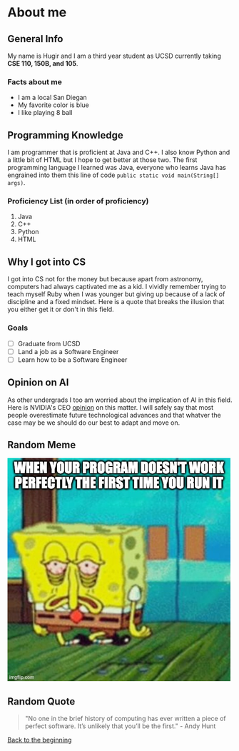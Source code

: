 # About me
## General Info
My name is Hugir and I am a third year student as UCSD currently taking **CSE 110, 150B, and 105**.
### Facts about me
- I am a local San Diegan
- My favorite color is blue
- I like playing 8 ball

## Programming Knowledge
I am programmer that is proficient at Java and C++. I also know Python and a little bit of HTML but I hope to get better at those two. The first programming language I learned was Java, everyone who learns Java has engrained into them this line of code ```public static void main(String[] args)```.
### Proficiency List (in order of proficiency)
1. Java
2. C++
3. Python
4. HTML

## Why I got into CS
I got into CS not for the money but because apart from astronomy, computers had always captivated me as a kid. I vividly remember trying to teach myself Ruby when I was younger but giving up because of a lack of discipline and a fixed mindset. Here is a quote that breaks the illusion that you either get it or don't in this field.
### Goals
- [ ]  Graduate from UCSD
- [ ]  Land a job as a Software Engineer
- [ ]  Learn how to be a Software Engineer

## Opinion on AI
As other undergrads I too am worried about the implication of AI in this field. Here is NVIDIA's CEO [opinion](https://developers.slashdot.org/story/24/02/26/1322242/nvidia-ceo-says-kids-shouldnt-learn-to-code?utm_source=rss1.0mainlinkanon&utm_medium=feed) on this matter. I will safely say that most people overestimate future technological advances and that whatver the case may be we should do our best to adapt and move on.
## Random Meme
![Random Meme](meme.png)
## Random Quote
> "No one in the brief history of computing has ever written a piece of perfect software. It’s unlikely that you’ll be the first." - Andy Hunt

[Back to the beginning](#about-me)